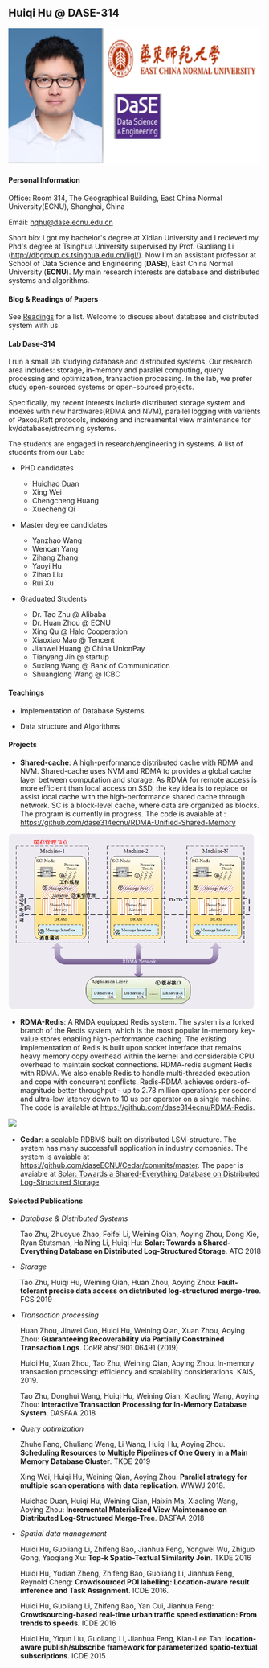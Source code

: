 ##  Huiqi Hu @ DASE-314
![](photo.png)
#### Personal Information

Office: Room 314, The Geographical Building, East China Normal University(ECNU), Shanghai, China

Email: hqhu@dase.ecnu.edu.cn

Short bio: I got my bachelor's degree at Xidian University and I recieved my Phd's degree at Tsinghua University supervised by Prof. Guoliang Li (<http://dbgroup.cs.tsinghua.edu.cn/ligl/>). Now I'm an assistant professor at School of Data Science and Engineering (**DASE**), East China Normal University (**ECNU**). My main research interests are database and distributed systems and algorithms.

####  Blog & Readings of Papers 

See [Readings](/readings/list.md) for a list. Welcome to discuss about database and distributed system with us.  


####  Lab Dase-314

I run a small lab studying database and distributed systems. Our research area includes: storage, in-memory and parallel computing,  query processing and optimization, transaction processing. In the lab, we prefer study open-sourced systems or open-sourced projects. 

Specifically, my recent interests include distributed storage system and indexes with new hardwares(RDMA and NVM), parallel logging with varients of Paxos/Raft protocols, indexing and increamental view maintenance for kv/database/streaming systems.  

The students are engaged in research/engineering in systems. A list of students from our Lab:

* PHD candidates
  * Huichao Duan
  * Xing Wei
  * Chengcheng Huang
  * Xuecheng Qi

* Master degree candidates
  * Yanzhao Wang
  * Wencan Yang
  * Zihang Zhang
  * Yaoyi Hu
  * Zihao Liu
  * Rui Xu

* Graduated Students
  * Dr. Tao Zhu @ Alibaba
  * Dr. Huan Zhou @ ECNU 
  * Xing Qu @ Halo Cooperation
  * Xiaoxiao Mao @ Tencent
  * Jianwei Huang @ China UnionPay
  * Tianyang Jin @ startup 
  * Suxiang Wang @ Bank of Communication
  * Shuanglong Wang @ ICBC

#### Teachings

* Implementation of Database Systems

* Data structure and Algorithms

#### Projects 

* **Shared-cache**: A high-performance distributed cache with RDMA and NVM. Shared-cache uses NVM and RDMA to provides a global cache layer between computation and storage. As RDMA for remote access is more efficient than local access on SSD, the key idea is to replace or assist local cache with the high-performance shared cache through network.  SC is a block-level cache, where data are organized as blocks.  The program  is currently in progress. The code is avaiable at : <https://github.com/dase314ecnu/RDMA-Unified-Shared-Memory>

![](SC.png)


* **RDMA-Redis**: A RMDA equipped Redis system. The system is a forked branch of the Redis system, which is the most popular in-memory key-value stores enabling high-performance caching.  The existing implementation of Redis is built upon socket interface that remains heavy memory copy overhead within the kernel and considerable CPU overhead to maintain socket connections. RDMA-redis augment Redis with RDMA. We also enable Redis to handle multi-threaded execution and cope with concurrent conflicts.  Redis-RDMA achieves orders-of-magnitude better throughput - up to 2.78 million operations per second and ultra-low latency  down to 10 us per operator on a single machine.
The code is available at <https://github.com/dase314ecnu/RDMA-Redis>. 

![](RMDA-redis.png)


* **Cedar**: a scalable RDBMS built on distributed LSM-structure. The system has many successfull application in industry companies. 
The system is avaiable at <https://github.com/daseECNU/Cedar/commits/master>.  The paper is avaiable at [Solar: Towards a Shared-Everything Database on Distributed Log-Structured Storage](https://www.usenix.org/conference/atc18/presentation/zhu)


#### Selected Publications

* _Database & Distributed Systems_

   Tao Zhu, Zhuoyue Zhao, Feifei Li, Weining Qian, Aoying Zhou, Dong Xie, Ryan Stutsman, HaiNing Li, Huiqi Hu:
**Solar: Towards a Shared-Everything Database on Distributed Log-Structured Storage**. ATC 2018

* _Storage_

	Tao Zhu, Huiqi Hu, Weining Qian, Huan Zhou, Aoying Zhou: **Fault-tolerant precise data access on distributed log-structured merge-tree**. FCS 2019

* _Transaction processing_

	Huan Zhou, Jinwei Guo, Huiqi Hu, Weining Qian, Xuan Zhou, Aoying Zhou: **Guaranteeing Recoverability via Partially Constrained Transaction Logs**. CoRR abs/1901.06491 (2019)

	Huiqi Hu, Xuan Zhou, Tao Zhu, Weining Qian, Aoying Zhou. In-memory transaction processing: efficiency and scalability considerations. KAIS, 2019. 

	Tao Zhu, Donghui Wang, Huiqi Hu, Weining Qian, Xiaoling Wang, Aoying Zhou: **Interactive Transaction Processing for In-Memory Database System**. DASFAA 2018

* _Query optimization_

	Zhuhe Fang, Chuliang Weng, Li Wang, Huiqi Hu, Aoying Zhou. **Scheduling Resources to Multiple Pipelines of One Query in a Main Memory Database Cluster**.  TKDE 2019

	Xing Wei, Huiqi Hu, Weining Qian, Aoying Zhou. **Parallel strategy for multiple scan operations with data replication**.  WWWJ 2018.

	Huichao Duan, Huiqi Hu, Weining Qian, Haixin Ma, Xiaoling Wang, Aoying Zhou: **Incremental Materialized View Maintenance on Distributed Log-Structured Merge-Tree**. DASFAA 2018

* _Spatial data management_

	Huiqi Hu, Guoliang Li, Zhifeng Bao, Jianhua Feng, Yongwei Wu, Zhiguo Gong, Yaoqiang Xu: **Top-k Spatio-Textual Similarity Join**. TKDE 2016

	Huiqi Hu, Yudian Zheng, Zhifeng Bao, Guoliang Li, Jianhua Feng, Reynold Cheng:  **Crowdsourced POI labelling: Location-aware result inference and Task Assignment**. ICDE 2016.
	
 	Huiqi Hu, Guoliang Li, Zhifeng Bao, Yan Cui, Jianhua Feng: **Crowdsourcing-based real-time urban traffic speed estimation: From trends to speeds**. ICDE 2016
	
	Huiqi Hu, Yiqun Liu, Guoliang Li, Jianhua Feng, Kian-Lee Tan: **location-aware publish/subscribe framework for parameterized spatio-textual subscriptions**. ICDE 2015


